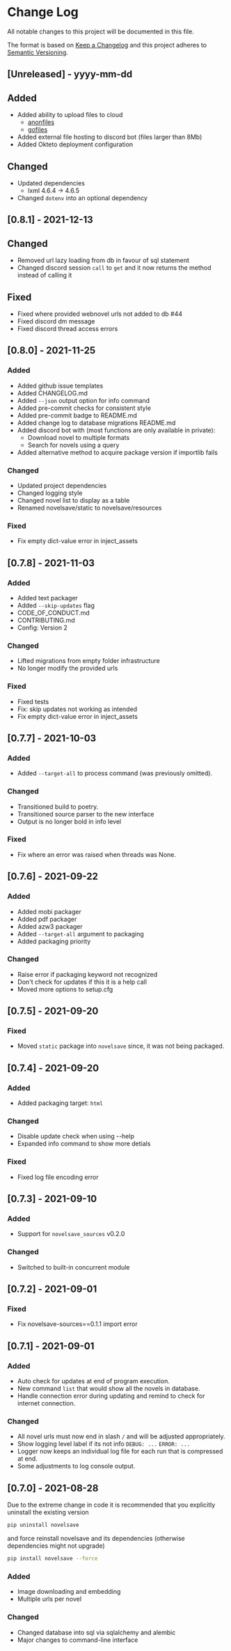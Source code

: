 # Change Log
All notable changes to this project will be documented in this file.

The format is based on [Keep a Changelog](http://keepachangelog.com/)
and this project adheres to [Semantic Versioning](http://semver.org/).

## [Unreleased] - yyyy-mm-dd

## Added

- Added ability to upload files to cloud
  - [anonfiles](https://anonfiles.com/)
  - [gofiles](https://gofile.io/)
- Added external file hosting to discord bot (files larger than 8Mb)
- Added Okteto deployment configuration

## Changed

- Updated dependencies
  - lxml 4.6.4 -> 4.6.5
- Changed `dotenv` into an optional dependency

## [0.8.1] - 2021-12-13

## Changed

- Removed url lazy loading from db in favour of sql statement
- Changed discord session `call` to `get` and it now returns the method
  instead of calling it

## Fixed

- Fixed where provided webnovel urls not added to db #44
- Fixed discord dm message
- Fixed discord thread access errors

## [0.8.0] - 2021-11-25

### Added

- Added github issue templates
- Added CHANGELOG.md
- Added `--json` output option for info command
- Added pre-commit checks for consistent style
- Added pre-commit badge to README.md
- Added change log to database migrations README.md
- Added discord bot with (most functions are only available in private):
  - Download novel to multiple formats
  - Search for novels using a query
- Added alternative method to acquire package version if importlib fails

### Changed

- Updated project dependencies
- Changed logging style
- Changed novel list to display as a table
- Renamed novelsave/static to novelsave/resources

### Fixed

- Fix empty dict-value error in inject_assets

## [0.7.8] - 2021-11-03

### Added

- Added text packager
- Added `--skip-updates` flag
- CODE_OF_CONDUCT.md
- CONTRIBUTING.md
- Config: Version 2

### Changed

- Lifted migrations from empty folder infrastructure
- No longer modify the provided urls

### Fixed

- Fixed tests
- Fix: skip updates not working as intended
- Fix empty dict-value error in inject_assets

## [0.7.7] - 2021-10-03

### Added

- Added `--target-all` to process command (was previously omitted).

### Changed

- Transitioned build to poetry.
- Transitioned source parser to the new interface
- Output is no longer bold in info level

### Fixed

- Fix where an error was raised when threads was None.

## [0.7.6] - 2021-09-22

### Added

- Added mobi packager
- Added pdf packager
- Added azw3 packager
- Added `--target-all` argument to packaging
- Added packaging priority

### Changed

- Raise error if packaging keyword not recognized
- Don't check for updates if this it is a help call
- Moved more options to setup.cfg

## [0.7.5] - 2021-09-20

### Fixed

- Moved `static` package into `novelsave` since, it was not being packaged.

## [0.7.4] - 2021-09-20

### Added

- Added packaging target: `html`

### Changed

- Disable update check when using --help
- Expanded info command to show more detials

### Fixed

- Fixed log file encoding error

## [0.7.3] - 2021-09-10

### Added

- Support for `novelsave_sources` v0.2.0

### Changed

- Switched to built-in concurrent module

## [0.7.2] - 2021-09-01

### Fixed

- Fix novelsave-sources==0.1.1 import error

## [0.7.1] - 2021-09-01

### Added

- Auto check for updates at end of program execution.
- New command `list` that would show all the novels in database.
- Handle connection error during updating and remind to check for internet connection.

### Changed

- All novel urls must now end in slash `/` and will be adjusted appropriately.
- Show logging level label if its not info `DEBUG: ...` `ERROR: ...`
- Logger now keeps an individual log file for each run that is compressed at end.
- Some adjustments to log console output.

## [0.7.0] - 2021-08-28

Due to the extreme change in code it is recommended that you explicitly uninstall the existing version

```bash
pip uninstall novelsave
```

and force reinstall novelsave and its dependencies (otherwise dependencies might not upgrade)

```bash
pip install novelsave --force
```

### Added

- Image downloading and embedding
- Multiple urls per novel

### Changed

- Changed database into sql via sqlalchemy and alembic
- Major changes to command-line interface
